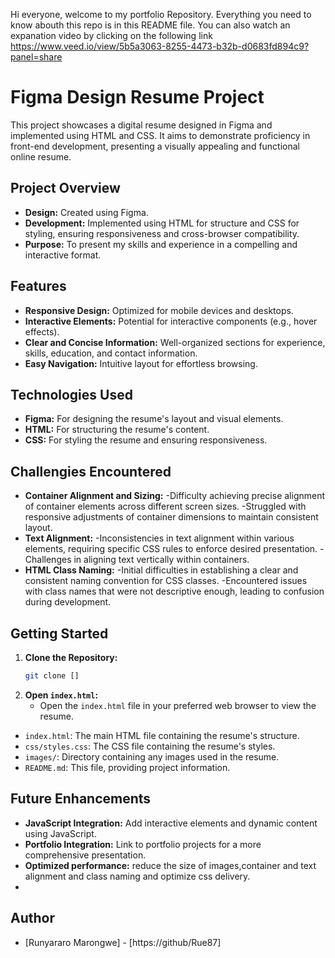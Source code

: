 Hi everyone, welcome to my portfolio Repository. Everything you need to know abouth this repo is in this README file. You can also watch an expanation video by clicking on the following link https://www.veed.io/view/5b5a3063-8255-4473-b32b-d0683fd894c9?panel=share

# Figma Design Resume Project

This project showcases a digital resume designed in Figma and implemented using HTML and CSS. It aims to demonstrate proficiency in front-end development, presenting a visually appealing and functional online resume.

## Project Overview

* **Design:** Created using Figma.
* **Development:** Implemented using HTML for structure and CSS for styling, ensuring responsiveness and cross-browser compatibility.
* **Purpose:** To present my skills and experience in a compelling and interactive format.

## Features

* **Responsive Design:** Optimized for mobile devices and desktops.
* **Interactive Elements:** Potential for interactive components (e.g., hover effects).
* **Clear and Concise Information:** Well-organized sections for experience, skills, education, and contact information.
* **Easy Navigation:** Intuitive layout for effortless browsing.

## Technologies Used

* **Figma:** For designing the resume's layout and visual elements.
* **HTML:** For structuring the resume's content.
* **CSS:** For styling the resume and ensuring responsiveness.

## Challengies Encountered

* **Container Alignment and Sizing:**
  -Difficulty achieving precise alignment of container elements across different screen sizes.
  -Struggled with responsive adjustments of container dimensions to maintain consistent layout.
* **Text Alignment:**
  -Inconsistencies in text alignment within various elements, requiring specific CSS rules to enforce desired presentation.
  -Challenges in aligning text vertically within containers.
* **HTML Class Naming:**
  -Initial difficulties in establishing a clear and consistent naming convention for CSS classes.
  -Encountered issues with class names that were not descriptive enough, leading to confusion during development.

## Getting Started

1.  **Clone the Repository:**
    ```bash
    git clone []
    ```
2.  **Open `index.html`:**
    * Open the `index.html` file in your preferred web browser to view the resume.

* `index.html`: The main HTML file containing the resume's structure.
* `css/styles.css`: The CSS file containing the resume's styles.
* `images/`: Directory containing any images used in the resume.
* `README.md`: This file, providing project information.

## Future Enhancements

* **JavaScript Integration:** Add interactive elements and dynamic content using JavaScript.
* **Portfolio Integration:** Link to portfolio projects for a more comprehensive presentation.
* **Optimized performance:** reduce the size of images,container and text alignment and class naming and optimize css delivery.
* 

## Author

* [Runyararo Marongwe] - [https://github/Rue87] 
